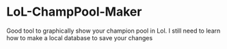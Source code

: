 # LoL-ChampPool-Maker
Good tool to graphically show your champion pool in Lol. I still need to learn how to make a local database to save  your changes
